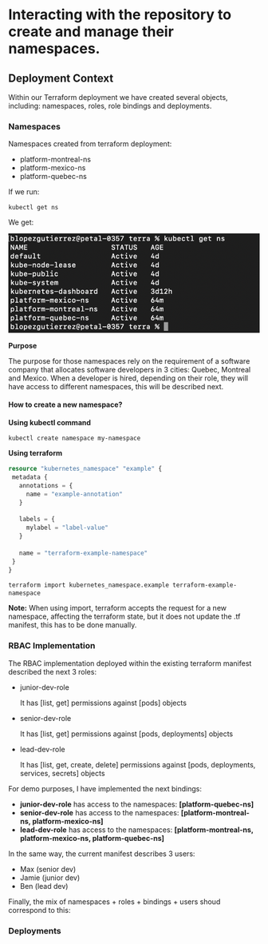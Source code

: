 # Interacting with the repository to create and manage their namespaces.

## Deployment Context
Within our Terraform deployment we have created several objects, including: namespaces, roles, role bindings and deployments.

### Namespaces
Namespaces created from terraform deployment:
* platform-montreal-ns
* platform-mexico-ns
* platform-quebec-ns

If we run:
```console
kubectl get ns
 ```

 We get:
 
 ![alt text](./screenshots/user/image.png)

 **Purpose**

The purpose for those namespaces rely on the requirement of a software company that allocates software developers in 3 cities: Quebec, Montreal and Mexico.
When a developer is hired, depending on their role, they will have access to different namespaces, this will be described next.
#### How to create a new namespace?
**Using kubectl command**
```console
kubectl create namespace my-namespace
 ```

 **Using terraform**
 ```terraform
resource "kubernetes_namespace" "example" {
  metadata {
    annotations = {
      name = "example-annotation"
    }

    labels = {
      mylabel = "label-value"
    }

    name = "terraform-example-namespace"
  }
}
 ```
 ```console
terraform import kubernetes_namespace.example terraform-example-namespace
 ```

 **Note:** When using import, terraform accepts the request for a new namespace, affecting the terraform state, but it does not update the .tf manifest, this has to be done manually.
### RBAC Implementation
The RBAC implementation deployed within the existing terraform manifest described the next 3 roles:
* junior-dev-role
    
    It has [list, get] permissions against [pods] objects
* senior-dev-role
   
   It has [list, get] permissions against [pods, deployments] objects
* lead-dev-role

    It has [list, get, create, delete] permissions against [pods, deployments, services, secrets] objects


For demo purposes, I have implemented the next bindings:
* **junior-dev-role** has access to the namespaces: **[platform-quebec-ns]**
* **senior-dev-role** has access to the namespaces: **[platform-montreal-ns, platform-mexico-ns]**
* **lead-dev-role** has access to the namespaces: **[platform-montreal-ns, platform-mexico-ns, platform-quebec-ns]**

In the same way, the current manifest describes 3 users:
* Max (senior dev)
* Jamie (junior dev)
* Ben (lead dev)

Finally, the mix of namespaces + roles + bindings + users shoud correspond to this:

### Deployments

